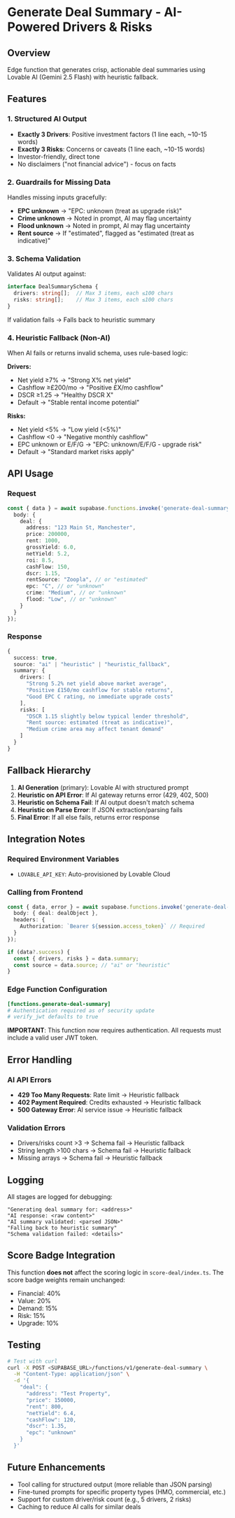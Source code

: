 # Generate Deal Summary - AI-Powered Drivers & Risks

## Overview
Edge function that generates crisp, actionable deal summaries using Lovable AI (Gemini 2.5 Flash) with heuristic fallback.

## Features

### 1. Structured AI Output
- **Exactly 3 Drivers**: Positive investment factors (1 line each, ~10-15 words)
- **Exactly 3 Risks**: Concerns or caveats (1 line each, ~10-15 words)
- Investor-friendly, direct tone
- No disclaimers ("not financial advice") - focus on facts

### 2. Guardrails for Missing Data
Handles missing inputs gracefully:
- **EPC unknown** → "EPC: unknown (treat as upgrade risk)"
- **Crime unknown** → Noted in prompt, AI may flag uncertainty
- **Flood unknown** → Noted in prompt, AI may flag uncertainty
- **Rent source** → If "estimated", flagged as "estimated (treat as indicative)"

### 3. Schema Validation
Validates AI output against:
```typescript
interface DealSummarySchema {
  drivers: string[];  // Max 3 items, each ≤100 chars
  risks: string[];    // Max 3 items, each ≤100 chars
}
```

If validation fails → Falls back to heuristic summary

### 4. Heuristic Fallback (Non-AI)
When AI fails or returns invalid schema, uses rule-based logic:

**Drivers:**
- Net yield ≥7% → "Strong X% net yield"
- Cashflow ≥£200/mo → "Positive £X/mo cashflow"
- DSCR ≥1.25 → "Healthy DSCR X"
- Default → "Stable rental income potential"

**Risks:**
- Net yield <5% → "Low yield (<5%)"
- Cashflow <0 → "Negative monthly cashflow"
- EPC unknown or E/F/G → "EPC: unknown/E/F/G - upgrade risk"
- Default → "Standard market risks apply"

## API Usage

### Request
```typescript
const { data } = await supabase.functions.invoke('generate-deal-summary', {
  body: {
    deal: {
      address: "123 Main St, Manchester",
      price: 200000,
      rent: 1000,
      grossYield: 6.0,
      netYield: 5.2,
      roi: 8.5,
      cashFlow: 150,
      dscr: 1.15,
      rentSource: "Zoopla", // or "estimated"
      epc: "C", // or "unknown"
      crime: "Medium", // or "unknown"
      flood: "Low", // or "unknown"
    }
  }
});
```

### Response
```typescript
{
  success: true,
  source: "ai" | "heuristic" | "heuristic_fallback",
  summary: {
    drivers: [
      "Strong 5.2% net yield above market average",
      "Positive £150/mo cashflow for stable returns",
      "Good EPC C rating, no immediate upgrade costs"
    ],
    risks: [
      "DSCR 1.15 slightly below typical lender threshold",
      "Rent source: estimated (treat as indicative)",
      "Medium crime area may affect tenant demand"
    ]
  }
}
```

## Fallback Hierarchy
1. **AI Generation** (primary): Lovable AI with structured prompt
2. **Heuristic on API Error**: If AI gateway returns error (429, 402, 500)
3. **Heuristic on Schema Fail**: If AI output doesn't match schema
4. **Heuristic on Parse Error**: If JSON extraction/parsing fails
5. **Final Error**: If all else fails, returns error response

## Integration Notes

### Required Environment Variables
- `LOVABLE_API_KEY`: Auto-provisioned by Lovable Cloud

### Calling from Frontend
```typescript
const { data, error } = await supabase.functions.invoke('generate-deal-summary', {
  body: { deal: dealObject },
  headers: {
    Authorization: `Bearer ${session.access_token}` // Required
  }
});

if (data?.success) {
  const { drivers, risks } = data.summary;
  const source = data.source; // "ai" or "heuristic"
}
```

### Edge Function Configuration
```toml
[functions.generate-deal-summary]
# Authentication required as of security update
# verify_jwt defaults to true
```

**IMPORTANT**: This function now requires authentication. All requests must include a valid user JWT token.

## Error Handling

### AI API Errors
- **429 Too Many Requests**: Rate limit → Heuristic fallback
- **402 Payment Required**: Credits exhausted → Heuristic fallback
- **500 Gateway Error**: AI service issue → Heuristic fallback

### Validation Errors
- Drivers/risks count >3 → Schema fail → Heuristic fallback
- String length >100 chars → Schema fail → Heuristic fallback
- Missing arrays → Schema fail → Heuristic fallback

## Logging
All stages are logged for debugging:
```
"Generating deal summary for: <address>"
"AI response: <raw content>"
"AI summary validated: <parsed JSON>"
"Falling back to heuristic summary"
"Schema validation failed: <details>"
```

## Score Badge Integration
This function **does not** affect the scoring logic in `score-deal/index.ts`. The score badge weights remain unchanged:
- Financial: 40%
- Value: 20%
- Demand: 15%
- Risk: 15%
- Upgrade: 10%

## Testing
```bash
# Test with curl
curl -X POST <SUPABASE_URL>/functions/v1/generate-deal-summary \
  -H "Content-Type: application/json" \
  -d '{
    "deal": {
      "address": "Test Property",
      "price": 150000,
      "rent": 800,
      "netYield": 6.4,
      "cashFlow": 120,
      "dscr": 1.35,
      "epc": "unknown"
    }
  }'
```

## Future Enhancements
- Tool calling for structured output (more reliable than JSON parsing)
- Fine-tuned prompts for specific property types (HMO, commercial, etc.)
- Support for custom driver/risk count (e.g., 5 drivers, 2 risks)
- Caching to reduce AI calls for similar deals
